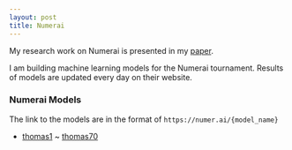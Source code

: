 ```yaml
---
layout: post
title: Numerai
---
```


My research work on Numerai is presented in my [paper](https://arxiv.org/abs/2301.00790).

I am building machine learning models for the Numerai tournament. Results of models are updated every day on their website. 


### Numerai Models 

The link to the models are in the format of `https://numer.ai/{model_name}`

  - [thomas1](https://numer.ai/thomas1) ~ [thomas70](https://numer.ai/thomas70)


